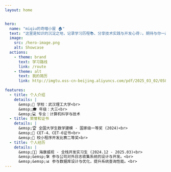 ```yaml
---
layout: home


hero:
  name: "miqiu的奇喵小屋 🏠"
  text: "这里是知识的沉淀之地，记录学习历程📚、分享技术实践与开发心得💡。期待与你一起进步，共同探索技术的奥秘！🌟"
  image:
    src: /hero-image.png
    alt: Showcase
  actions:
    - theme: brand
      text: 学习路线
      link: /route
    - theme: alt
      text: 我的简历
      link: http://imgtu.oss-cn-beijing.aliyuncs.com/pdf/2025_03_02/0581a3f7851b4bb2ad58776b14b020a8.pdf

features:
  - title: 个人介绍
    details: |
      &emsp;🏫 学校：武汉理工大学<br>
      &emsp;🎓 年级：大三<br>
      &emsp;💻 专业：计算机科学与技术
  - title: 荣誉和证书
    details: |
      &emsp;🏆 全国大学生数学建模 - 国家级一等奖 (2024)<br>
      &emsp;📜 CET-4、CET-6证书<br>
      &emsp;🥈 校小程序开发比赛二等奖<br>
  - title: 个人经历
    details: |
      &emsp;👨‍💻 海康威视 - 全栈开发实习生 (2024.12 - 2025.03)<br>
      &emsp;&emsp;🛠️ 参与公司对外日志收集系统的设计与开发。<br>
      &emsp;&emsp;📊 参与数据库设计与优化，提升系统查询性能。<br>
---
```





<style>

/* 调整 hero 图片容器 */
.VPHero .image-container {
  position: relative;
  display: inline-block;
  margin-left: 50px; /* 容器整体右移 */
}
/* 创建光晕伪元素 */
.VPHero .image-container::before {
  content: '';
  position: absolute;
  top: 50%;
  left: 50%;
  transform: translate(-50%, -50%);
  width: 500px;  /* 光晕尺寸 */
  height: 500px;
  background: radial-gradient(
    circle at 50% 50%,
    rgba(100, 149, 237, 0.3) 0%,  /* 柔和的蓝色光晕 */
    rgba(100, 149, 237, 0.15) 50%,
    rgba(100, 149, 237, 0) 70%
  );
  filter: blur(60px);
  z-index: -1;
}

/* 调整图片样式 */
.VPHero img {
  width: 300px;
  height: 300px;
  position: relative;
  border-radius: 50%;
  box-shadow: 0 0 40px rgba(100, 149, 237, 0.3); /* 添加辅助光晕 */
}

/* 其他文字调整保持原样 */
.VPHero .text { font-size: 24px; }
.VPHero .name { font-size: 48px; }
.VPHero .tagline { font-size: 18px; }



/* 修改 hero 部分的字号 */
.VPHero .text {
  font-size: 24px; /* 调整为你需要的字号 */
}

.VPHero .name {
  font-size: 48px; /* 调整 hero name 的字号 */
}

.VPHero .tagline {
  font-size: 18px; /* 调整 tagline 的字号 */
}
</style>